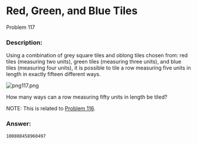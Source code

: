 # Red, Green, and Blue Tiles
Problem 117
### Description:
<p>Using a combination of grey square tiles and oblong tiles chosen from: red tiles (measuring two units), green tiles (measuring three units), and blue tiles (measuring four units), it is possible to tile a row measuring five units in length in exactly fifteen different ways.</p>

<div class="center">
<img src="resources/images/0117.png?1678992052" alt="png117.png">
</div>

<p>How many ways can a row measuring fifty units in length be tiled?</p>
<p class="note">NOTE: This is related to <a href="problem=116">Problem 116</a>.</p>

### Answer:
```
100808458960497
```
